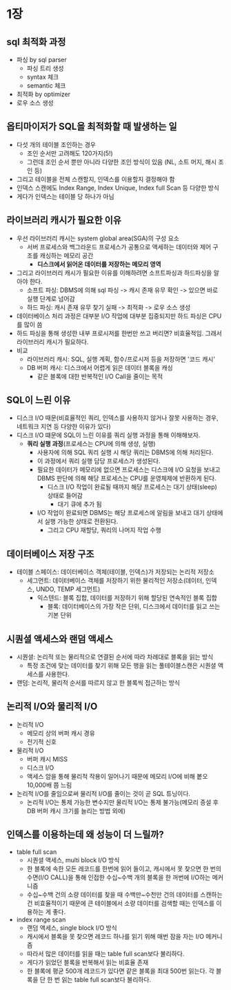 # 1장 
## sql 최적화 과정 
- 파싱 by sql parser
  - 파싱 트리 생성
  - syntax 체크
  - semantic 체크 
- 최적화 by optimizer
- 로우 소스 생성

## 옵티마이저가 SQL을 최적화할 때 발생하는 일
- 다섯 개의 테이블 조인하는 경우 
  - 조인 순서만 고려해도 120가지(5!)
  - 그런데 조인 순서 뿐만 아니라 다양한 조인 방식이 있음 (NL, 소트 머지, 해시 조인 등)
- 그리고 테이블을 전체 스캔할지, 인덱스를 이용할지 결정해야 함
- 인덱스 스캔에도 Index Range, Index Unique, Index full Scan 등 다양한 방식
- 게다가 인덱스는 테이블 당 하나가 아님

## 라이브러리 캐시가 필요한 이유
- 우선 라이브러리 캐시는 system global area(SGA)의 구성 요소
  - 서버 프로세스와 백그라운드 프로세스가 공통으로 액세하는 데이터와 제어 구조를 캐싱하는 메모리 공간
    - **디스크에서 읽어온 데이터를 저장하는 메모리 영역**
- 그리고 라이브러리 캐시가 필요한 이유를 이해하려면 소프트파싱과 하드파싱을 알아야 한다. 
  - 소프트 파싱: DBMS에 의해 sql 파싱 -> 캐시 존재 유무 확인 -> 있으면 바로 실행 단계로 넘어감 
  - 하드 파싱: 캐시 존재 유무 찾기 실패 -> 최적화 -> 로우 소스 생성
- 데이터베이스 처리 과정은 대부분 I/O 작업에 대부분 집중되지만 하드 파싱은 CPU를 많이 씀
- 하드 파싱을 통해 생성한 내부 프로시저를 한번만 쓰고 버리면? 비효율적임. 그래서 라이브러리 캐시가 필요하다.
- 비교
  - 라이브러리 캐시: SQL, 실행 계획, 함수/프로시저 등을 저장하면 '코드 캐시'
  - DB 버퍼 캐시: 디스크에서 어렵게 읽은 데이터 블록을 캐싱
    - 같은 블록에 대한 반복적인 I/O Call을 줄이는 목적


## SQL이 느린 이유
- 디스크 I/O 때문(비효율적인 쿼리, 인덱스를 사용하지 않거나 잘못 사용하는 경우, 네트워크 지연 등 다양한 이유가 있다)
- 디스크 I/O 떄문에 SQL이 느린 이유를 쿼리 실행 과정을 통해 이해해보자.
  - **쿼리 실행 과정**(프로세스는 CPU에 의해 생성, 실행)
    - 사용자에 의해 SQL 쿼리 실행 시 해당 쿼리는 DBMS에 의해 처리된다. 
    - 이 과정에서 쿼리 실행 담당 프로세스가 생성된다.  
    - 필요한 데이터가 메모리에 없으면 프로세스는 디스크에 I/O 요청을 보내고 DBMS 판단에 의해 해당 프로세스는 CPU를 운영체제에 반환하게 된다. 
      - 디스크 I/O 작업이 완료될 때까지 해당 프로세스는 대기 상태(sleep) 상태로 들어감
        - 대기 큐에 추가 됨
    - I/O 작업이 완료되면 DBMS는 해당 프로세스에 알림을 보내고 대기 상태에서 실행 가능한 상태로 전환된다. 
      - 그리고 CPU 재할당, 쿼리의 나머지 작업 수행

## 데이터베이스 저장 구조
- 테이블 스페이스: 데이터베이스 객체(테이블, 인덱스)가 저장되는 논리적 저장소
  - 세그먼트: 데이터베이스 객체를 저장하기 위한 물리적인 저장소(데이터, 인덱스, UNDO, TEMP 세그먼트)
    - 익스텐드: 블록 집합, 데이터를 저장하기 위해 할당된 연속적인 블록 집합
      - 블록: 데이터베이스의 가장 작은 단위, 디스크에서 데이터를 읽고 쓰는 기본 단위 

## 시퀀셜 액세스와 랜덤 액세스
- 시퀀셜: 논리적 또는 물리적으로 연결된 순서에 따라 차례대로 블록을 읽는 방식
  - 특정 조건에 맞는 데이터를 찾기 위해 모든 행을 읽는 풀테이블스캔은 시퀀셜 액세스를 사용한다. 
- 랜덤: 논리적, 물리적 순서를 따르지 않고 한 블록씩 접근하는 방식

## 논리적 I/O와 물리적 I/O
- 논리적 I/O
  - 메모리 상의 버퍼 캐시 경유
  - 전기적 신호
- 물리적 I/O
  - 버퍼 캐시 MISS
  - 디스크 I/O
  - 액세스 암을 통해 물리적 작용이 일어나기 때문에 메모리 I/O에 비해 봍오 10,000배 쯤 느림
- 논리적 I/O를 줄임으로써 물리적 I/O를 줄이는 것이 곧 SQL 튜닝이다. 
  - 논리적 I/O는 통제 가능한 변수지만 물리적 I/O는 통제 불가능(메모리 증설 후 DB 버퍼 캐시 크기를 늘리는 방법 외에)

## 인덱스를 이용하는데 왜 성능이 더 느릴까?
- table full scan
  - 시퀀셜 액세스, multi block I/O 방식
  - 한 블록에 속한 모든 레코드를 한번에 읽어 들이고, 캐시에서 못 찾으면 한 번의 수면(I/O CALL)을 통해 인접한 수십~수백 개의 블록을 한 꺼번에 I/O하는 메커니즘
  - 수십~수백 건의 소량 데이터를 찾을 때 수백만~수천만 건의 데이터를 스캔하는 건 비효율적이기 때문에 큰 테이블에서 소량 데이터를 검색할 때는 인덱스를 이용하는 게 좋다. 
- index range scan
  - 랜덤 액세스, single block I/O 방식
  - 캐시에서 블록을 못 찾으면 레코드 하나를 읽기 위해 매번 잠을 자는 I/O 메커니즘 
  - 따라서 많은 데이터를 읽을 때는 table full scan보다 불리하다. 
  - 게다가 읽었던 블록을 반복해서 읽는 비효율 존재
  - 한 블록에 평균 500개 레코드가 있다면 같은 블록을 최대 500번 읽는다. 각 블록을 단 한 번 읽는 table full scan보다 불리하다. 
